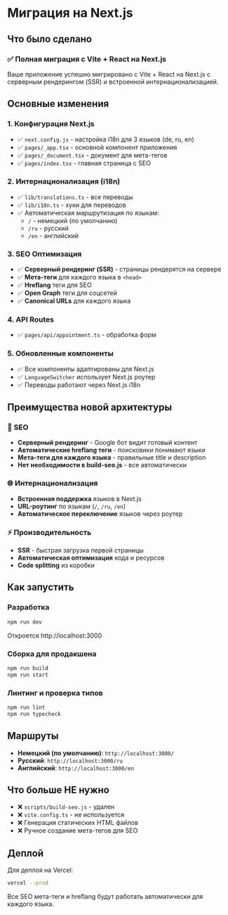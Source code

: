 # Миграция на Next.js

## Что было сделано

### ✅ Полная миграция с Vite + React на Next.js

Ваше приложение успешно мигрировано с Vite + React на Next.js с серверным рендерингом (SSR) и встроенной интернационализацией.

## Основные изменения

### 1. **Конфигурация Next.js**
- ✅ `next.config.js` - настройка i18n для 3 языков (de, ru, en)
- ✅ `pages/_app.tsx` - основной компонент приложения
- ✅ `pages/_document.tsx` - документ для мета-тегов
- ✅ `pages/index.tsx` - главная страница с SEO

### 2. **Интернационализация (i18n)**
- ✅ `lib/translations.ts` - все переводы
- ✅ `lib/i18n.ts` - хуки для переводов
- ✅ Автоматическая маршрутизация по языкам:
  - `/` - немецкий (по умолчанию)
  - `/ru` - русский  
  - `/en` - английский

### 3. **SEO Оптимизация**
- ✅ **Серверный рендеринг (SSR)** - страницы рендерятся на сервере
- ✅ **Мета-теги** для каждого языка в `<head>`
- ✅ **Hreflang** теги для SEO
- ✅ **Open Graph** теги для соцсетей
- ✅ **Canonical URLs** для каждого языка

### 4. **API Routes**
- ✅ `pages/api/appointment.ts` - обработка форм

### 5. **Обновленные компоненты**
- ✅ Все компоненты адаптированы для Next.js
- ✅ `LanguageSwitcher` использует Next.js роутер
- ✅ Переводы работают через Next.js i18n

## Преимущества новой архитектуры

### 🚀 **SEO**
- **Серверный рендеринг** - Google бот видит готовый контент
- **Автоматические hreflang теги** - поисковики понимают языки
- **Мета-теги для каждого языка** - правильные title и description
- **Нет необходимости в build-seo.js** - все автоматически

### 🌐 **Интернационализация**
- **Встроенная поддержка** языков в Next.js
- **URL-роутинг** по языкам (`/`, `/ru`, `/en`)
- **Автоматическое переключение** языков через роутер

### ⚡ **Производительность**
- **SSR** - быстрая загрузка первой страницы
- **Автоматическая оптимизация** кода и ресурсов
- **Code splitting** из коробки

## Как запустить

### Разработка
```bash
npm run dev
```
Откроется http://localhost:3000

### Сборка для продакшена  
```bash
npm run build
npm run start
```

### Линтинг и проверка типов
```bash
npm run lint
npm run typecheck
```

## Маршруты

- **Немецкий (по умолчанию)**: `http://localhost:3000/`
- **Русский**: `http://localhost:3000/ru` 
- **Английский**: `http://localhost:3000/en`

## Что больше НЕ нужно

- ❌ `scripts/build-seo.js` - удален
- ❌ `vite.config.ts` - не используется
- ❌ Генерация статических HTML файлов
- ❌ Ручное создание мета-тегов для SEO

## Деплой

Для деплоя на Vercel:
```bash
vercel --prod
```

Все SEO мета-теги и hreflang будут работать автоматически для каждого языка.